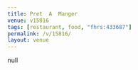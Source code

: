 ```yaml
---
title: Pret  A  Manger
venue: v15816
tags: [restaurant, food, "fhrs:433687"]
permalink: /v/15816/
layout: venue
---
```

null
